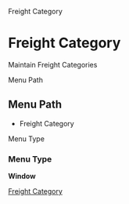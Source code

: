
Freight Category
# Freight Category


Maintain Freight Categories

Menu Path
## Menu Path



- Freight Category

Menu Type
### Menu Type

**Window**


[Freight Category](functional-guide/window/window-freight-category.md)
